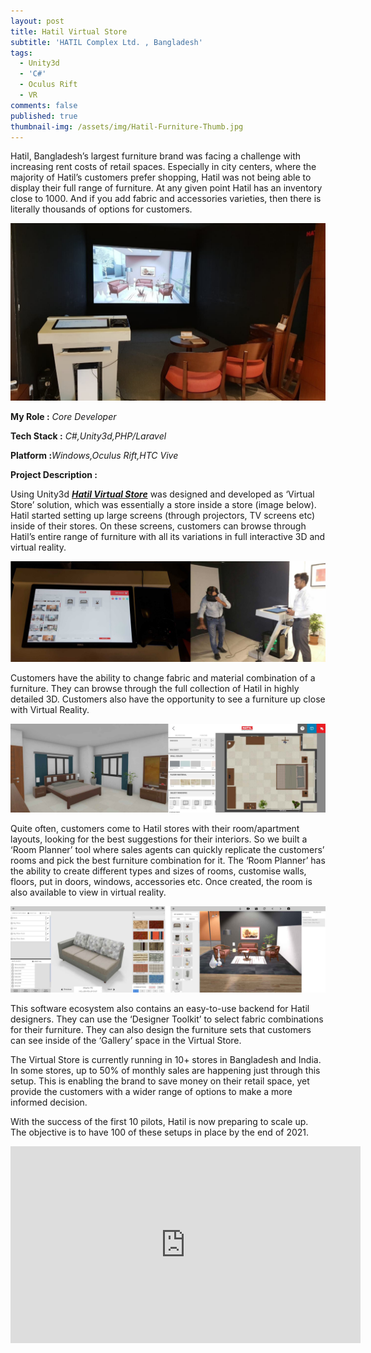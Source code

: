 ```yaml
---
layout: post
title: Hatil Virtual Store
subtitle: 'HATIL Complex Ltd. , Bangladesh'
tags:
  - Unity3d
  - 'C#'
  - Oculus Rift
  - VR
comments: false
published: true
thumbnail-img: /assets/img/Hatil-Furniture-Thumb.jpg
---
```


Hatil, Bangladesh’s largest furniture brand was facing a challenge with increasing rent costs of retail spaces. Especially in city centers, where the majority of Hatil’s customers prefer shopping, Hatil was not being able to display their full range of furniture. At any given point Hatil has an inventory close to 1000. And if you add fabric and accessories varieties, then there is literally thousands of options for customers.

![Openhaus](/assets/img/hvs.jpeg)

**My Role :** _Core Developer_ 

**Tech Stack :** _C#,Unity3d,PHP/Laravel_ 

**Platform :**_Windows,Oculus Rift,HTC Vive_

**Project Description :**

Using Unity3d [**_Hatil Virtual Store_**](https://auleek.com/revolutionizing-furniture-retail-using-virtual-reality/) was designed and developed as ‘Virtual Store’ solution, which was essentially a store inside a store (image below). Hatil started setting up large screens (through projectors, TV screens etc) inside of their stores. On these screens, customers can browse through Hatil’s entire range of furniture with all its variations in full interactive 3D and virtual reality.

![Hvs_Store_1](/assets/img/hatil_Article.jpg)

Customers have the ability to change fabric and material combination of a furniture. They can browse through the full collection of Hatil in highly detailed 3D. Customers also have the opportunity to see a furniture up close with Virtual Reality.

![Hvs_Store_2](/assets/img/hatil_Article_2.jpg)

Quite often, customers come to Hatil stores with their room/apartment layouts, looking for the best suggestions for their interiors. So we built a ‘Room Planner’ tool where sales agents can quickly replicate the customers’ rooms and pick the best furniture combination for it. The ‘Room Planner’ has the ability to create different types and sizes of rooms, customise walls, floors, put in doors, windows, accessories etc. Once created, the room is also available to view in virtual reality.

![Hvs_Store_3](/assets/img/hatil_Article_3.jpg)

This software ecosystem also contains an easy-to-use backend for Hatil designers. They can use the ‘Designer Toolkit’ to select fabric combinations for their furniture. They can also design the furniture sets that customers can see inside of the ‘Gallery’ space in the Virtual Store. 

The Virtual Store is currently running in 10+ stores in Bangladesh and India. In some stores, up to 50% of monthly sales are happening just through this setup. This is enabling the brand to save money on their retail space, yet provide the customers with a wider range of options to make a more informed decision.

With the success of the first 10 pilots, Hatil is now preparing to scale up. The objective is to have 100 of these setups in place by the end of 2021.

<iframe width="560" height="315" src="https://www.youtube.com/embed/D4uAItpOvT0" title="YouTube video player" frameborder="0" allow="accelerometer; autoplay; clipboard-write; encrypted-media; gyroscope; picture-in-picture" allowfullscreen></iframe>
